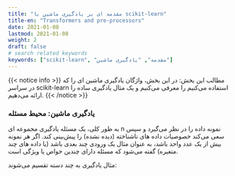 ```yaml
---
title: "مقدمه ای بر یادگیری ماشین با scikit-learn"
title-en: "Transformers and pre-processors"
date: 2021-01-08
lastmod: 2021-01-08
weight: 2
draft: false
# search related keywords
keywords: ["scikit-learn", "مقدمه", "یادگیری ماشین"]
---
```



{{< notice info >}}
مطالب این بخش:
در این بخش، واژگان یادگیری ماشین ای را که در سراسر scikit-learn استفاده می‌کنیم را معرفی می‌کنیم
و یک مثال یادگیری ساده را ارائه می‌دهیم.
{{< /notice >}}

### یادگیری ماشین: محیط مسئله

به طور کلی، یک مسئله یادگیری مجموعه ای n نمونه داده را در نظر می‌گیرد
و سپس سعی می‌کند خصوصیات داده های ناشناخته (دیده نشده)
را پیش‌بینی کند.
اگر هر نمونه بیش از یک عدد واحد باشد، به عنوان مثال یک ورودی چند بعدی باشد (یا داده های چند متغیره)
گفته می‌شود که مسئله دارای چندین خواص یا ویژگی است.

مثال یادگیری به چند دسته تقسیم می‌شوند:

